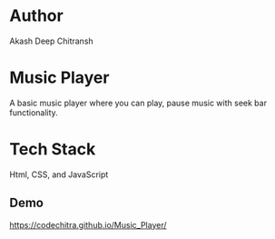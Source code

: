 # Author
Akash Deep Chitransh
# Music Player
A basic music player where you can play, pause music with seek bar functionality.

# Tech Stack
Html, CSS, and JavaScript



## Demo

https://codechitra.github.io/Music_Player/
